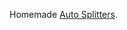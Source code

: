 Homemade [Auto Splitters](https://github.com/LiveSplit/LiveSplit/blob/master/Documentation/Auto-Splitters.md).